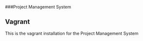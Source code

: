###Project Management System
## Vagrant
This is the vagrant installation for the Project Management System
